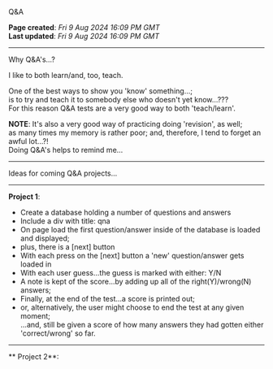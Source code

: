 Q&A  

**Page created**: *Fri 9 Aug 2024 16:09 PM GMT*  
**Last updated**: *Fri 9 Aug 2024 16:09 PM GMT*  

-----

Why Q&A's...?

I like to both learn/and, too, teach.  

One of the best ways to show you 'know' something...;    
is to try and teach it to somebody else who doesn't yet know...???        
For this reason Q&A tests are a very good way to both 'teach/learn'.    

**NOTE**: It's also a very good way of practicing doing 'revision', as well;  
as many times my memory is rather poor; and, therefore, I tend to forget an awful lot...?!    
Doing Q&A's helps to remind me...

-----

Ideas for coming Q&A projects...  

-----

**Project 1**:   

- Create a database holding a number of questions and answers    
- Include a div with title: qna  
- On page load the first question/answer inside of the database is loaded and displayed;    
- plus, there is a [next] button    
- With each press on the [next] button a 'new' question/answer gets loaded in    
- With each user guess...the guess is marked with either: Y/N    
- A note is kept of the score...by adding up all of the right(Y)/wrong(N) answers;    
- Finally, at the end of the test...a score is printed out;   
- or, alternatively, the user might choose to end the test at any given moment;   
...and, still be given a score of how many answers they had gotten either 'correct/wrong' so far.    

-----

** Project 2**:  
